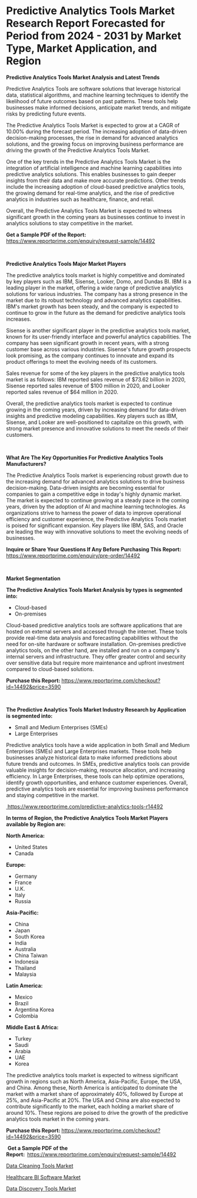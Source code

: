 <p><h1>Predictive Analytics Tools Market Research Report Forecasted for Period from 2024 -  2031 by Market Type, Market Application, and Region</h1></p><p><strong>Predictive Analytics Tools Market Analysis and Latest Trends</strong></p>
<p><p>Predictive Analytics Tools are software solutions that leverage historical data, statistical algorithms, and machine learning techniques to identify the likelihood of future outcomes based on past patterns. These tools help businesses make informed decisions, anticipate market trends, and mitigate risks by predicting future events.</p><p>The Predictive Analytics Tools Market is expected to grow at a CAGR of 10.00% during the forecast period. The increasing adoption of data-driven decision-making processes, the rise in demand for advanced analytics solutions, and the growing focus on improving business performance are driving the growth of the Predictive Analytics Tools Market.</p><p>One of the key trends in the Predictive Analytics Tools Market is the integration of artificial intelligence and machine learning capabilities into predictive analytics solutions. This enables businesses to gain deeper insights from their data and make more accurate predictions. Other trends include the increasing adoption of cloud-based predictive analytics tools, the growing demand for real-time analytics, and the rise of predictive analytics in industries such as healthcare, finance, and retail.</p><p>Overall, the Predictive Analytics Tools Market is expected to witness significant growth in the coming years as businesses continue to invest in analytics solutions to stay competitive in the market.</p></p>
<p><strong>Get a Sample PDF of the Report:&nbsp;</strong> <a href="https://www.reportprime.com/enquiry/request-sample/14492">https://www.reportprime.com/enquiry/request-sample/14492</a></p>
<p>&nbsp;</p>
<p><strong>Predictive Analytics Tools Major Market Players</strong></p>
<p><p>The predictive analytics tools market is highly competitive and dominated by key players such as IBM, Sisense, Looker, Domo, and Dundas BI. IBM is a leading player in the market, offering a wide range of predictive analytics solutions for various industries. The company has a strong presence in the market due to its robust technology and advanced analytics capabilities. IBM's market growth has been steady, and the company is expected to continue to grow in the future as the demand for predictive analytics tools increases.</p><p>Sisense is another significant player in the predictive analytics tools market, known for its user-friendly interface and powerful analytics capabilities. The company has seen significant growth in recent years, with a strong customer base across various industries. Sisense's future growth prospects look promising, as the company continues to innovate and expand its product offerings to meet the evolving needs of its customers.</p><p>Sales revenue for some of the key players in the predictive analytics tools market is as follows: IBM reported sales revenue of $73.62 billion in 2020, Sisense reported sales revenue of $100 million in 2020, and Looker reported sales revenue of $64 million in 2020.</p><p>Overall, the predictive analytics tools market is expected to continue growing in the coming years, driven by increasing demand for data-driven insights and predictive modeling capabilities. Key players such as IBM, Sisense, and Looker are well-positioned to capitalize on this growth, with strong market presence and innovative solutions to meet the needs of their customers.</p></p>
<p>&nbsp;</p>
<p><strong>What Are The Key Opportunities For Predictive Analytics Tools Manufacturers?</strong></p>
<p><p>The Predictive Analytics Tools market is experiencing robust growth due to the increasing demand for advanced analytics solutions to drive business decision-making. Data-driven insights are becoming essential for companies to gain a competitive edge in today's highly dynamic market. The market is expected to continue growing at a steady pace in the coming years, driven by the adoption of AI and machine learning technologies. As organizations strive to harness the power of data to improve operational efficiency and customer experience, the Predictive Analytics Tools market is poised for significant expansion. Key players like IBM, SAS, and Oracle are leading the way with innovative solutions to meet the evolving needs of businesses.</p></p>
<p><strong>Inquire or Share Your Questions If Any Before Purchasing This Report:</strong> <a href="https://www.reportprime.com/enquiry/pre-order/14492">https://www.reportprime.com/enquiry/pre-order/14492</a></p>
<p>&nbsp;</p>
<p><strong>Market Segmentation</strong></p>
<p><strong>The Predictive Analytics Tools Market Analysis by types is segmented into:</strong></p>
<p><ul><li>Cloud-based</li><li>On-premises</li></ul></p>
<p><p>Cloud-based predictive analytics tools are software applications that are hosted on external servers and accessed through the internet. These tools provide real-time data analysis and forecasting capabilities without the need for on-site hardware or software installation. On-premises predictive analytics tools, on the other hand, are installed and run on a company's internal servers and infrastructure. They offer greater control and security over sensitive data but require more maintenance and upfront investment compared to cloud-based solutions.</p></p>
<p><strong>Purchase this Report:&nbsp;</strong><a href="https://www.reportprime.com/checkout?id=14492&price=3590">https://www.reportprime.com/checkout?id=14492&price=3590</a></p>
<p>&nbsp;</p>
<p><strong>The Predictive Analytics Tools Market Industry Research by Application is segmented into:</strong></p>
<p><ul><li>Small and Medium Enterprises (SMEs)</li><li>Large Enterprises</li></ul></p>
<p><p>Predictive analytics tools have a wide application in both Small and Medium Enterprises (SMEs) and Large Enterprises markets. These tools help businesses analyze historical data to make informed predictions about future trends and outcomes. In SMEs, predictive analytics tools can provide valuable insights for decision-making, resource allocation, and increasing efficiency. In Large Enterprises, these tools can help optimize operations, identify growth opportunities, and enhance customer experiences. Overall, predictive analytics tools are essential for improving business performance and staying competitive in the market.</p></p>
<p><a href="https://www.reportprime.com/predictive-analytics-tools-r14492">&nbsp;https://www.reportprime.com/predictive-analytics-tools-r14492</a></p>
<p><strong>In terms of Region, the Predictive Analytics Tools Market Players available by Region are:</strong></p>
<p>
    <p> <strong> North America: </strong>
        <ul>
            <li>United States</li>
            <li>Canada</li>
        </ul>
        </p> 
    <p> <strong> Europe: </strong>
        <ul>
            <li>Germany</li>
            <li>France</li>
            <li>U.K.</li>
            <li>Italy</li>
            <li>Russia</li>
        </ul>
        </p> 
    <p> <strong> Asia-Pacific: </strong>
        <ul>
            <li>China</li>
            <li>Japan</li>
            <li>South Korea</li>
            <li>India</li>
            <li>Australia</li>
            <li>China Taiwan</li>
            <li>Indonesia</li>
            <li>Thailand</li>
            <li>Malaysia</li>
        </ul>
        </p> 
    <p> <strong> Latin America: </strong>
        <ul>
            <li>Mexico</li>
            <li>Brazil</li>
            <li>Argentina Korea</li>
            <li>Colombia</li>
        </ul>
        </p> 
    <p> <strong> Middle East & Africa: </strong>
        <ul>
            <li>Turkey</li>
            <li>Saudi</li>
            <li>Arabia</li>
            <li>UAE</li>
            <li>Korea</li>
        </ul>
    </p>
    </p>
<p><p>The predictive analytics tools market is expected to witness significant growth in regions such as North America, Asia-Pacific, Europe, the USA, and China. Among these, North America is anticipated to dominate the market with a market share of approximately 40%, followed by Europe at 25%, and Asia-Pacific at 20%. The USA and China are also expected to contribute significantly to the market, each holding a market share of around 10%. These regions are poised to drive the growth of the predictive analytics tools market in the coming years.</p></p>
<p><strong>Purchase this Report: </strong><a href="https://www.reportprime.com/checkout?id=14492&price=3590">https://www.reportprime.com/checkout?id=14492&price=3590</a></p>
<p>&nbsp;<strong>Get a Sample PDF of the Report:&nbsp;&nbsp;</strong><a href="https://www.reportprime.com/enquiry/request-sample/14492">https://www.reportprime.com/enquiry/request-sample/14492</a></p>
<p><strong></strong></p>
<p><p><a href="https://github.com/susanjprice2023/Market-Research-Report-List-2/blob/main/data-cleaning-tools-market.md">Data Cleaning Tools Market</a></p><p><a href="https://github.com/pennyaldbrittonh658/Market-Research-Report-List-1/blob/main/healthcare-bi-software-market.md">Healthcare BI Software Market</a></p><p><a href="https://github.com/dmmanir420/Market-Research-Report-List-1/blob/main/data-discovery-tools-market.md">Data Discovery Tools Market</a></p></p>